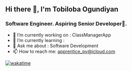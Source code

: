 ## Hi there 👋, I'm Tobiloba Ogundiyan

### Software Engineer. Aspiring Senior Developer🥑.





- 🔭 I’m currently working on : ClassManagerApp
- 🌱 I’m currently learning : 
- 💬 Ask me about : Software Development 
- 📫 How to reach me: apprentice_py@icloud.com


[![wakatime](https://wakatime.com/badge/user/f6526134-0caa-49f4-a565-384bcda66e62.svg)](https://wakatime.com/@f6526134-0caa-49f4-a565-384bcda66e62)
